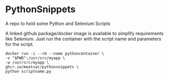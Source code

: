 # PythonSnippets
A repo to hold some Python and Selenium Scripts

A linked github package/docker image is available to simplify requirements like Selenium. Just run the container with the script name and parameters for the script.

```
docker run -i --rm --name pythoncontainer \
-v "$PWD":/usr/src/myapp \
-w /usr/src/myapp \
ghcr.io/meatsac/pythonsnippets \
python scriptname.py
```
